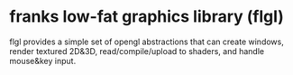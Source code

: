 # franks low-fat graphics library (flgl)
flgl provides a simple set of opengl abstractions that can create windows, render textured 2D&amp;3D, read/compile/upload to shaders, and handle mouse&amp;key input.
